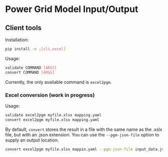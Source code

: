 <!--
SPDX-FileCopyrightText: 2022 Contributors to the Power Grid Model IO project <dynamic.grid.calculation@alliander.com>

SPDX-License-Identifier: MPL-2.0
-->
# Power Grid Model Input/Output

## Client tools

Installation:
```bash
pip install -e .[cli,excel]
```

Usage:
```bash
validate COMMAND [ARGS]
convert COMMAND [ARGS]
```
Currently, the only available command is `excel2pgm`.

### Excel conversion (work in progress)

Usage:
```bash
validate excel2pgm myfile.xlsx mapping.yaml
convert excel2pgm myfile.xlsx mapping.yaml
```

By default, `convert` stores the result in a file with the same name as the .xslx file, but with an .json extension.
You can use the `--pgm-json-file` option to supply an output location.
```bash
convert excel2pgm myfile.xlsx mappin.yaml --pgm-json-file input_data.json
```
